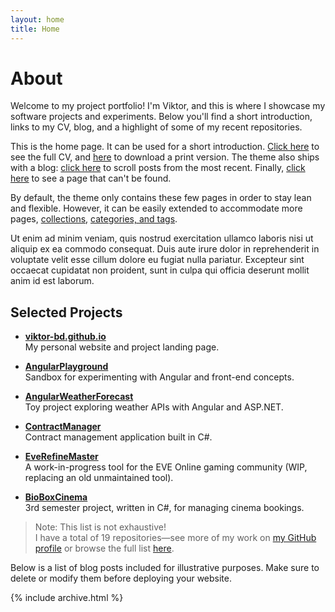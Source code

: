 ```yaml
---
layout: home
title: Home
---
```


# About

Welcome to my project portfolio! I'm Viktor, and this is where I showcase my software projects and experiments. Below you'll find a short introduction, links to my CV, blog, and a highlight of some of my recent repositories.

This is the home page. It can be used for a short introduction. [Click here](cv) to see the full CV, and [here](assets/files/cv.pdf) to download a print version. The theme also ships with a blog: [click here](posts) to scroll posts from the most recent. Finally, [click here](404) to see a page that can't be found.

By default, the theme only contains these few pages in order to stay lean and flexible. However, it can be easily extended to accommodate more pages, [collections](https://jekyllrb.com/docs/collections/), [categories, and tags](https://jekyllrb.com/docs/posts/#tags-and-categories).

Ut enim ad minim veniam, quis nostrud exercitation ullamco laboris nisi ut aliquip ex ea commodo consequat. Duis aute irure dolor in reprehenderit in voluptate velit esse cillum dolore eu fugiat nulla pariatur. Excepteur sint occaecat cupidatat non proident, sunt in culpa qui officia deserunt mollit anim id est laborum.

## Selected Projects

- **[viktor-bd.github.io](https://github.com/viktor-bd/viktor-bd.github.io)**  
  My personal website and project landing page.

- **[AngularPlayground](https://github.com/viktor-bd/AngularPlayground)**  
  Sandbox for experimenting with Angular and front-end concepts.

- **[AngularWeatherForecast](https://github.com/viktor-bd/AngularWeatherForecast)**  
  Toy project exploring weather APIs with Angular and ASP.NET.

- **[ContractManager](https://github.com/viktor-bd/ContractManager)**  
  Contract management application built in C#.

- **[EveRefineMaster](https://github.com/viktor-bd/EveRefineMaster)**  
  A work-in-progress tool for the EVE Online gaming community (WIP, replacing an old unmaintained tool).

- **[BioBoxCinema](https://github.com/viktor-bd/BioBoxCinema)**  
  3rd semester project, written in C#, for managing cinema bookings.

> Note: This list is not exhaustive!  
> I have a total of 19 repositories—see more of my work on [my GitHub profile](https://github.com/viktor-bd?tab=repositories) or browse the full list [here](https://github.com/search?q=user:viktor-bd&sort=updated&order=desc&type=Repositories).

Below is a list of blog posts included for illustrative purposes. Make sure to delete or modify them before deploying your website.

{% include archive.html %}